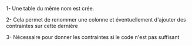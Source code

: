 1- Une table du même nom est crée.

2- Cela permet de renommer une colonne et éventuellement d'ajouter des contraintes sur cette dernière

3- Nécessaire pour donner les contraintes si le code n'est pas suffisant
